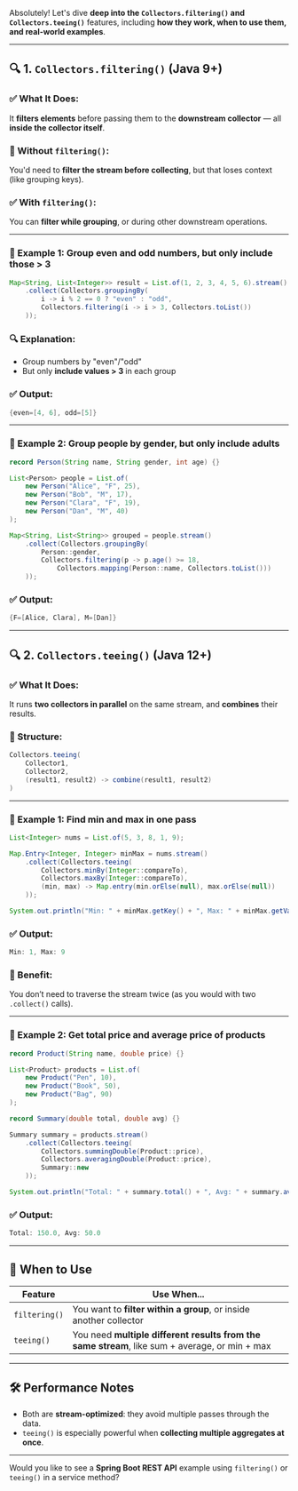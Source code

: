 Absolutely! Let's dive **deep into the `Collectors.filtering()` and `Collectors.teeing()`** features, including **how they work, when to use them, and real-world examples**.

---

## 🔍 **1. `Collectors.filtering()` (Java 9+)**

### ✅ What It Does:

It **filters elements** before passing them to the **downstream collector** — all **inside the collector itself**.

### 🚫 Without `filtering()`:

You'd need to **filter the stream before collecting**, but that loses context (like grouping keys).

### ✅ With `filtering()`:

You can **filter while grouping**, or during other downstream operations.

---

### 🧪 Example 1: Group even and odd numbers, but only include those > 3

```java
Map<String, List<Integer>> result = List.of(1, 2, 3, 4, 5, 6).stream()
    .collect(Collectors.groupingBy(
        i -> i % 2 == 0 ? "even" : "odd",
        Collectors.filtering(i -> i > 3, Collectors.toList())
    ));
```

### 🔍 Explanation:

* Group numbers by "even"/"odd"
* But only **include values > 3** in each group

### ✅ Output:

```java
{even=[4, 6], odd=[5]}
```

---

### 🧪 Example 2: Group people by gender, but only include adults

```java
record Person(String name, String gender, int age) {}

List<Person> people = List.of(
    new Person("Alice", "F", 25),
    new Person("Bob", "M", 17),
    new Person("Clara", "F", 19),
    new Person("Dan", "M", 40)
);

Map<String, List<String>> grouped = people.stream()
    .collect(Collectors.groupingBy(
        Person::gender,
        Collectors.filtering(p -> p.age() >= 18,
            Collectors.mapping(Person::name, Collectors.toList()))
    ));
```

### ✅ Output:

```java
{F=[Alice, Clara], M=[Dan]}
```

---

## 🔍 **2. `Collectors.teeing()` (Java 12+)**

### ✅ What It Does:

It runs **two collectors in parallel** on the same stream, and **combines** their results.

### 🔁 Structure:

```java
Collectors.teeing(
    Collector1,
    Collector2,
    (result1, result2) -> combine(result1, result2)
)
```

---

### 🧪 Example 1: Find min and max in one pass

```java
List<Integer> nums = List.of(5, 3, 8, 1, 9);

Map.Entry<Integer, Integer> minMax = nums.stream()
    .collect(Collectors.teeing(
        Collectors.minBy(Integer::compareTo),
        Collectors.maxBy(Integer::compareTo),
        (min, max) -> Map.entry(min.orElse(null), max.orElse(null))
    ));

System.out.println("Min: " + minMax.getKey() + ", Max: " + minMax.getValue());
```

### ✅ Output:

```java
Min: 1, Max: 9
```

### 🚀 Benefit:

You don’t need to traverse the stream twice (as you would with two `.collect()` calls).

---

### 🧪 Example 2: Get total price and average price of products

```java
record Product(String name, double price) {}

List<Product> products = List.of(
    new Product("Pen", 10),
    new Product("Book", 50),
    new Product("Bag", 90)
);

record Summary(double total, double avg) {}

Summary summary = products.stream()
    .collect(Collectors.teeing(
        Collectors.summingDouble(Product::price),
        Collectors.averagingDouble(Product::price),
        Summary::new
    ));

System.out.println("Total: " + summary.total() + ", Avg: " + summary.avg());
```

### ✅ Output:

```java
Total: 150.0, Avg: 50.0
```

---

## 🧠 When to Use

| Feature       | Use When...                                                                                    |
| ------------- | ---------------------------------------------------------------------------------------------- |
| `filtering()` | You want to **filter within a group**, or inside another collector                             |
| `teeing()`    | You need **multiple different results from the same stream**, like sum + average, or min + max |

---

## 🛠️ Performance Notes

* Both are **stream-optimized**: they avoid multiple passes through the data.
* `teeing()` is especially powerful when **collecting multiple aggregates at once**.

---

Would you like to see a **Spring Boot REST API** example using `filtering()` or `teeing()` in a service method?
